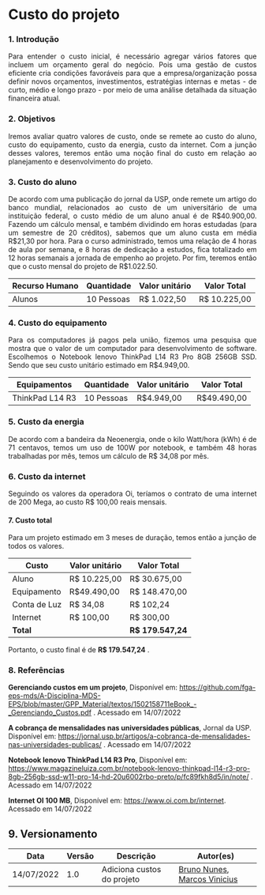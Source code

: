 #	Custo do projeto

###	1. Introdução
<p align = "justify">Para entender o custo inicial, é necessário agregar vários fatores que incluem um orçamento geral do negócio. Pois uma gestão de custos eficiente cria condições favoráveis para que a empresa/organização possa definir novos orçamentos, investimentos, estratégias internas e metas - de curto, médio e longo prazo - por meio de uma análise detalhada da situação financeira atual.</p>

###	2. Objetivos
<p align = "justify"> Iremos avaliar quatro valores de custo, onde se remete ao custo do aluno, custo do equipamento, custo da energia, custo da internet. Com a junção desses valores, teremos então uma noção final do custo em relação ao planejamento e desenvolvimento do projeto.</p>

###	3. Custo do aluno

<p align = "justify"> De acordo com uma publicação do jornal da USP, onde remete um artigo do banco mundial, relacionados ao custo de um universitário de uma instituição federal, o custo médio de um aluno anual é de R$40.900,00. Fazendo um cálculo mensal, e também dividindo em horas estudadas (para um semestre de 20 créditos), sabemos que um aluno custa em média R$21,30 por hora. Para o curso administrado, temos uma relação de 4 horas de aula por semana, e 8 horas de dedicação a estudos, fica totalizado em 12 horas semanais a jornada de empenho ao projeto. Por fim, teremos então que o custo mensal do projeto de R$1.022.50. </p>

Recurso Humano | Quantidade  | Valor unitário | Valor Total
-|-|-|-
Alunos | 10 Pessoas  | R$ 1.022,50 | R$ 10.225,00

###	4. Custo do equipamento

<p align = "justify"> Para os computadores já pagos pela união, fizemos uma pesquisa que mostra que o valor de um computador para desenvolvimento de software. Escolhemos o Notebook lenovo ThinkPad L14 R3 Pro 8GB 256GB SSD. Sendo que seu custo unitário estimado em R$4.949,00. </p>

Equipamentos | Quantidade  | Valor unitário | Valor Total
-|-|-|-
ThinkPad L14 R3 | 10 Pessoas  | R$4.949,00 | R$49.490,00


###	5. Custo da energia

<p align = "justify"> De acordo com a bandeira da Neoenergia, onde o kilo Watt/hora (kWh) é de 71 centavos, temos um uso de 100W por notebook, e também 48 horas trabalhadas por mês, temos um cálculo de R$ 34,08 por mês. </p>

###	6. Custo da internet

<p align = "justify"> Seguindo os valores da operadora Oi, teríamos o contrato de uma internet de 200 Mega, ao custo R$ 100,00 reais mensais. </p>


#### 7. Custo total
Para um projeto estimado em 3 meses de duração, temos então a junção de todos os valores.

Custo  | Valor unitário | Valor Total
-|-|- 
Aluno | R$ 10.225,00 | R$ 30.675,00
Equipamento | R$49.490,00 | R$ 148.470,00
Conta de Luz | R$ 34,08 | R$ 102,24
Internet | R$ 100,00 | R$ 300,00
**Total** || **R$ 179.547,24** |



Portanto, o custo final é de **R$ 179.547,24** .



### 8. Referências

**Gerenciando custos em um projeto**, Disponível em: https://github.com/fga-eps-mds/A-Disciplina-MDS-EPS/blob/master/GPP_Material/textos/1502158711eBook_-_Gerenciando_Custos.pdf . Acessado em 14/07/2022

**A cobrança de mensalidades nas universidades públicas**, Jornal da USP. Disponível em: https://jornal.usp.br/artigos/a-cobranca-de-mensalidades-nas-universidades-publicas/ . Acessado em 14/07/2022

**Notebook lenovo ThinkPad L14 R3 Pro**, Disponível em: https://www.magazineluiza.com.br/notebook-lenovo-thinkpad-l14-r3-pro-8gb-256gb-ssd-w11-pro-14-hd-20u6002rbo-preto/p/fc89fkh8d5/in/note/ . Acessado em 14/07/2022

**Internet OI 100 MB**, Disponível em: https://www.oi.com.br/internet. Acessado em 14/07/2022


## 9. Versionamento

| Data | Versão | Descrição | Autor(es) |
|------|------|------|------|
|14/07/2022|1.0|Adiciona custos do projeto|[Bruno Nunes](https://github.com/brunocmo), [Marcos Vinicius](https://github.com/marcos-mv)
